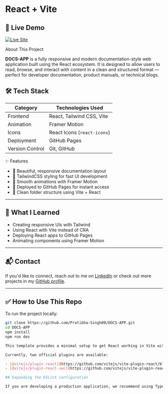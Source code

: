 # React + Vite

## 🚀 Live Demo

[![Live Site](https://img.shields.io/badge/Live-DOCS--APP-blue?style=for-the-badge)](https://pratibha-singh00.github.io/DOCS-APP/)


 About This Project

**DOCS-APP** is a fully responsive and modern documentation-style web application built using the React ecosystem. It is designed to allow users to read, browse, and interact with content in a clean and structured format — perfect for developer documentation, product manuals, or technical blogs.



## 🛠️ Tech Stack

| Category         | Technologies Used                             
|------------------|-------------------------------------------------|
| Frontend         | React, Tailwind CSS, Vite                      |
| Animation        | Framer Motion                                  |
| Icons            | React Icons (`react-icons`)                   |
| Deployment       | GitHub Pages                                   |
| Version Control  | Git, GitHub 

✨ Features

- 📄 Beautiful, responsive documentation layout
- 🎨 TailwindCSS styling for fast UI development
- 🎥 Smooth animations with Framer Motion
- 🔗 Deployed to GitHub Pages for instant access
- 📁 Clean folder structure using Vite + React




---

## 🧠 What I Learned

- Creating responsive UIs with Tailwind
- Using React with Vite instead of CRA
- Deploying React apps to GitHub Pages
- Animating components using Framer Motion

---

## 📬 Contact

If you'd like to connect, reach out to me on [LinkedIn](https://www.linkedin.com/in/pratibha-singh00/) or check out more projects in my [GitHub profile](https://github.com/Pratibha-Singh00).

---

## ✅ How to Use This Repo

To run the project locally:

```bash
git clone https://github.com/Pratibha-Singh00/DOCS-APP.git
cd DOCS-APP
npm install
npm run dev

This template provides a minimal setup to get React working in Vite with HMR and some ESLint rules.

Currently, two official plugins are available:

- [@vitejs/plugin-react](https://github.com/vitejs/vite-plugin-react/blob/main/packages/plugin-react) uses [Babel](https://babeljs.io/) for Fast Refresh
- [@vitejs/plugin-react-swc](https://github.com/vitejs/vite-plugin-react/blob/main/packages/plugin-react-swc) uses [SWC](https://swc.rs/) for Fast Refresh

## Expanding the ESLint configuration

If you are developing a production application, we recommend using TypeScript with type-aware lint rules enabled. Check out the [TS template](https://github.com/vitejs/vite/tree/main/packages/create-vite/template-react-ts) for information on how to integrate TypeScript and [`typescript-eslint`](https://typescript-eslint.io) in your project.

